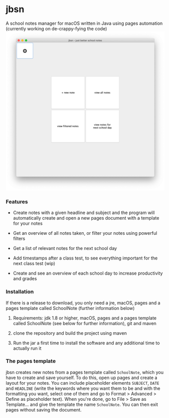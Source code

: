 # jbsn

A school notes manager for macOS written in Java using pages automation (currently working on de-crappy-fying the code)
![Main window](https://github.com/edgelord314/jbsn/blob/master/screenshots/GreetingWindow.png)

### Features

- Create notes with a given headline and subject and the program will automatically create and open a new pages document with a template for your notes

- Get an overview of all notes taken, or filter your notes using powerful filters

- Get a list of relevant notes for the next school day

- Add timestamps after a class test, to see everything important for the next class test (wip)

- Create and see an overview of each school day to increase productivity and grades



### Installation

If there is a release to download, you only need a jre, macOS, pages and a pages template called SchoolNote (further information below)

1. Requirements: jdk 1.8 or higher, macOS, pages and a pages template called SchoolNote (see below for further information), git and maven

2. clone the repository and build the project using maven

3. Run the jar a first time to install the software and any additional time to actually run it



### The pages template

jbsn creates new notes from a pages template called `SchoolNote`, which you have to create and save yourself. To do this, open up pages and create a layout for your notes. You can include placeholder elements `SUBJECT`, `DATE` and `HEADLINE` (write the keywords where you want them to be and with the formatting you want, select one of them and go to Format > Advanced > Define as placeholder text). When you're done, go to File > Save as Template... and give the template the name `SchoolNote`. You can then exit pages without saving the document.
